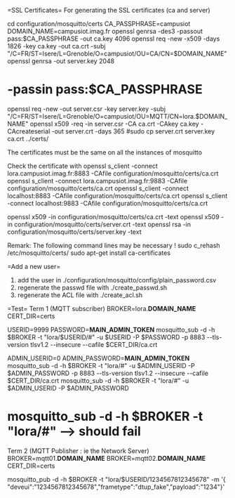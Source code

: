 =SSL Certificates=
For generating the SSL certificates (ca and server)

cd configuration/mosquitto/certs
CA_PASSPHRASE=campusiot
DOMAIN_NAME=campusiot.imag.fr
openssl genrsa -des3  -passout pass:$CA_PASSPHRASE -out ca.key 4096
openssl req -new -x509 -days 1826 -key ca.key -out ca.crt -subj "/C=FR/ST=Isere/L=Grenoble/O=campusiot/OU=CA/CN=$DOMAIN_NAME"
openssl genrsa -out server.key 2048
# -passin pass:$CA_PASSPHRASE
openssl req -new -out server.csr -key server.key -subj "/C=FR/ST=Isere/L=Grenoble/O=campusiot/OU=MQTT/CN=lora.$DOMAIN_NAME"
openssl x509 -req -in server.csr -CA ca.crt -CAkey ca.key -CAcreateserial -out server.crt -days 365
#sudo cp server.crt server.key ca.crt ../certs/

The certificates must be the same on all the instances of mosquitto

Check the certificate with
openssl s_client -connect lora.campusiot.imag.fr:8883 -CAfile configuration/mosquitto/certs/ca.crt
openssl s_client -connect lora.campusiot.imag.fr:9883 -CAfile configuration/mosquitto/certs/ca.crt
openssl s_client -connect localhost:8883 -CAfile configuration/mosquitto/certs/ca.crt
openssl s_client -connect localhost:9883 -CAfile configuration/mosquitto/certs/ca.crt

openssl x509 -in configuration/mosquitto/certs/ca.crt -text
openssl x509 -in configuration/mosquitto/certs/server.crt -text
openssl rsa -in configuration/mosquitto/certs/server.key -text

Remark:
The following command lines may be necessary !
sudo c_rehash /etc/mosquitto/certs/
sudo apt-get install ca-certificates

=Add a new user=
1. add the user in ./configuration/mosquitto/config/plain_password.csv
2. regenerate the passwd file with ./create_passwd.sh
3. regenerate the ACL file with ./create_acl.sh

=Test=
Term 1 (MQTT subscriber)
BROKER=lora.__DOMAIN_NAME__
CERT_DIR=certs

USERID=9999
PASSWORD=__MAIN_ADMIN_TOKEN__
mosquitto_sub -d -h $BROKER -t "lora/$USERID/#" -u $USERID -P $PASSWORD -p 8883 --tls-version tlsv1.2  --insecure --cafile $CERT_DIR/ca.crt

ADMIN_USERID=0
ADMIN_PASSWORD=__MAIN_ADMIN_TOKEN__
mosquitto_sub -d -h $BROKER -t "lora/#" -u $ADMIN_USERID -P $ADMIN_PASSWORD -p 8883 --tls-version tlsv1.2  --insecure --cafile $CERT_DIR/ca.crt
mosquitto_sub -d -h $BROKER -t "lora/#" -u $ADMIN_USERID -P $ADMIN_PASSWORD
# mosquitto_sub -d -h $BROKER -t "lora/#" --> should fail


Term 2 (MQTT Publisher : ie the Network Server)
BROKER=mqtt01.__DOMAIN_NAME__
BROKER=mqtt02.__DOMAIN_NAME__
CERT_DIR=certs

mosquitto_pub -d -h $BROKER -t "lora/$USERID/1234567812345678" -m  '{ "deveui":"1234567812345678","frametype":"dtup_fake","payload":"1234"}'
